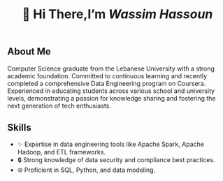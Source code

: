 <!DOCTYPE html>
<html>
<head>
</head>
<body>
    <header>
        <h1 text-align: center> 👋 Hi There,I’m <strong><em>Wassim Hassoun</em></strong></h1>
    </header>
    <main>
        <section>
            <h2>About Me</h2>
            <p>Computer Science graduate from the Lebanese University with a strong academic foundation. Committed to continuous
learning and recently completed a comprehensive Data Engineering program on Coursera. Experienced in educating
students across various school and university levels, demonstrating a passion for knowledge sharing and fostering the
next generation of tech enthusiasts.
</p>
        </section>
        <section>
            <h2>Skills</h2>
            <ul>
                <li>✨ Expertise in data engineering tools like Apache Spark, Apache Hadoop, and ETL frameworks.</li>
                <li>🔒 Strong knowledge of data security and compliance best practices.</li>
                <li>🌐 Proficient in SQL, Python, and data modeling.</li>
            </ul>
        </section>
    </main>
</body>
</html>

